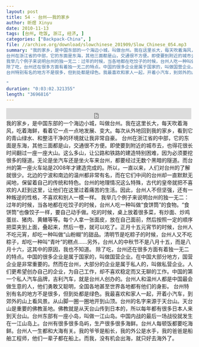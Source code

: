 ```yaml
---
layout: post
title: 54 - 台州——我的家乡
author: 昕煜 Xinyu
date: 2010-11-13
tags: [台州, 吃饭, 浙江, 经济, ]
categories: ["Backpack-China", ]
file: //archive.org/download/slowchinese_201909/Slow_Chinese_054.mp3
summary: "我的家乡，是中国东部的一个海边小城，叫做台州。我在这里长大，每天吹着海风，吃着海鲜，看着它一点一点地发展、变大。每次从外地回到我的家乡，看到它的青山绿水、和整洁干净的环境就让我非常自豪。
台州在浙江省的中部，它的东面是东海，其他三面都是山，交通很不方便。即使要到附近的城市去，也得花很长时间翻过一座一座大山。这么多山，让公路和铁路的建造特别困难，因为必须要挖很多的隧道。无论是坐汽车还是坐火车来台州，都要经过无数个黑暗的隧道。而台州的第一座火车站是2008年才建造完成的。所以，一直以来，人们对台州的了解就很少。北边的宁波和南边的温州都非常有名，而在它们中间的台州却一直默默无闻地，保留着自己的传统和特色。台州的地理情况这么特殊，古代的皇帝就把不喜欢的人赶到这里，让他们在这里过着痛苦的生活。因此，台州人不但坚强，还有一种叛逆的性格，不喜欢和别人一模一样。
我举几个例子来说明台州的独一无二：过年的时候，当各地都在吃饺子的时候，台州人吃一种叫做“食饼筒”的食物。“食饼筒”也像饺子一样，要自己动手做。吃的时候，桌上放着很多菜，有炒面、炒鸡蛋丝、猪肉、黄鳝等等。每个人拿一张面皮，放在自己面前，然后按照一定的顺序把菜夹到上面，叠起来，然后一卷，就可以吃了。正月十五元宵节的时候，台州人不吃元宵，却吃一种叫做“山粉糊”的甜品。清明节是吃粽子的时候，台州人又不吃粽子，却吃一种叫“青叶”的糕点……另外，台州人的中秋节不是八月十五，而是八月十六，这其中的原因，我也不知道。
除了吃，台州还在很多方面有着独一无二的特点。中国的很多企业是属于国家的，叫做国营企业。在中国大部分地方，国营企业是非常重要的。然而在台州，大部分的企业是属于私人的，叫做私营企业。人们更希望创办自己的企业，为自己工作，却不喜欢稳定而又无聊的工作。中国的第一个私人汽车品牌，吉利汽车，就是台州人创办的。台州人和温州人都是中国最会做生意的人，他们勇敢又聪明，全国各地甚至世界各地都有他们的身影。
台州特别有名的地方不是很多，但到处都是绿色。我最喜欢和家人一起，开着小汽车，到郊外的山上看风景。从山脚一圈一圈地开到山顶。台州的名字来源于天台山。天台山是重要的佛教圣地。佛教就是从天台山传到日本的，所以每年都有很多日本人来到天台山。台州东部有一座小岛，叫做一江山岛。中国内战的最后一场战役就发生在一江山岛上。台州有很多很多岛屿，生产很多很多海鲜。台州人每顿饭都要吃海鲜。台州人一生都和大海有关。我的爷爷是船长，我的外公是水手，我的爸爸是船舶工程师，他们一辈子都在船上。而我，没有机会出海，就只好去海外了。
 
"
duration: "0:03:02.321355"
length: "3696816"
---
```


<iframe src="https://archive.org/embed/slowchinese_201909/Slow_Chinese_054.mp3" width="500" height="30" frameborder="0" webkitallowfullscreen="true" mozallowfullscreen="true" allowfullscreen></iframe>
我的家乡，是中国东部的一个海边小城，叫做台州。我在这里长大，每天吹着海风，吃着海鲜，看着它一点一点地发展、变大。每次从外地回到我的家乡，看到它的青山绿水、和整洁干净的环境就让我非常自豪。
台州在浙江省的中部，它的东面是东海，其他三面都是山，交通很不方便。即使要到附近的城市去，也得花很长时间翻过一座一座大山。这么多山，让公路和铁路的建造特别困难，因为必须要挖很多的隧道。无论是坐汽车还是坐火车来台州，都要经过无数个黑暗的隧道。而台州的第一座火车站是2008年才建造完成的。所以，一直以来，人们对台州的了解就很少。北边的宁波和南边的温州都非常有名，而在它们中间的台州却一直默默无闻地，保留着自己的传统和特色。台州的地理情况这么特殊，古代的皇帝就把不喜欢的人赶到这里，让他们在这里过着痛苦的生活。因此，台州人不但坚强，还有一种叛逆的性格，不喜欢和别人一模一样。
我举几个例子来说明台州的独一无二：过年的时候，当各地都在吃饺子的时候，台州人吃一种叫做“食饼筒”的食物。“食饼筒”也像饺子一样，要自己动手做。吃的时候，桌上放着很多菜，有炒面、炒鸡蛋丝、猪肉、黄鳝等等。每个人拿一张面皮，放在自己面前，然后按照一定的顺序把菜夹到上面，叠起来，然后一卷，就可以吃了。正月十五元宵节的时候，台州人不吃元宵，却吃一种叫做“山粉糊”的甜品。清明节是吃粽子的时候，台州人又不吃粽子，却吃一种叫“青叶”的糕点……另外，台州人的中秋节不是八月十五，而是八月十六，这其中的原因，我也不知道。
除了吃，台州还在很多方面有着独一无二的特点。中国的很多企业是属于国家的，叫做国营企业。在中国大部分地方，国营企业是非常重要的。然而在台州，大部分的企业是属于私人的，叫做私营企业。人们更希望创办自己的企业，为自己工作，却不喜欢稳定而又无聊的工作。中国的第一个私人汽车品牌，吉利汽车，就是台州人创办的。台州人和温州人都是中国最会做生意的人，他们勇敢又聪明，全国各地甚至世界各地都有他们的身影。
台州特别有名的地方不是很多，但到处都是绿色。我最喜欢和家人一起，开着小汽车，到郊外的山上看风景。从山脚一圈一圈地开到山顶。台州的名字来源于天台山。天台山是重要的佛教圣地。佛教就是从天台山传到日本的，所以每年都有很多日本人来到天台山。台州东部有一座小岛，叫做一江山岛。中国内战的最后一场战役就发生在一江山岛上。台州有很多很多岛屿，生产很多很多海鲜。台州人每顿饭都要吃海鲜。台州人一生都和大海有关。我的爷爷是船长，我的外公是水手，我的爸爸是船舶工程师，他们一辈子都在船上。而我，没有机会出海，就只好去海外了。
 
